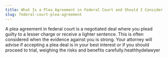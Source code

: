 ```yaml
---
title: What Is a Plea Agreement in Federal Court and Should I Consider One?
slug: federal-court-plea-agreement
---
```


A plea agreement in federal court is a negotiated deal where you plead guilty to a lesser charge or receive a lighter sentence. This is often considered when the evidence against you is strong. Your attorney will advise if accepting a plea deal is in your best interest or if you should proceed to trial, weighing the risks and benefits carefully.heathhydelawyer
